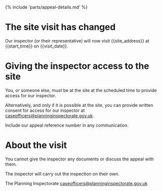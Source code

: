 {% include 'parts/appeal-details.md' %}

# The site visit has changed

Our inspector (or their representative) will now visit {{site_address}} at {{start_time}} on {{visit_date}}.

# Giving the inspector access to the site

You, or someone else, must be at the site at the scheduled time to provide access for our inspector.

Alternatively, and only if it is possible at the site, you can provide written consent for access for our inspector at caseofficers@planninginspectorate.gov.uk.

Include our appeal reference number in any communication.

# About the visit

You cannot give the inspector any documents or discuss the appeal with them.

The inspector will carry out the inspection on their own.

The Planning Inspectorate
caseofficers@planninginspectorate.gov.uk

